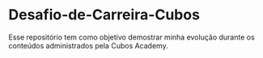 # Desafio-de-Carreira-Cubos
Esse repositório tem como objetivo demostrar minha evolução durante os conteúdos administrados pela Cubos Academy.
